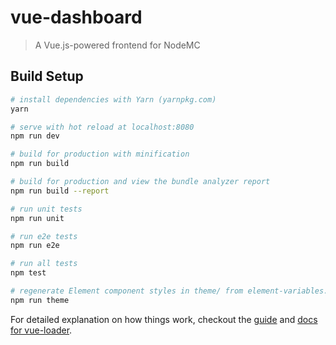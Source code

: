 # vue-dashboard

> A Vue.js-powered frontend for NodeMC

## Build Setup

``` bash
# install dependencies with Yarn (yarnpkg.com)
yarn

# serve with hot reload at localhost:8080
npm run dev

# build for production with minification
npm run build

# build for production and view the bundle analyzer report
npm run build --report

# run unit tests
npm run unit

# run e2e tests
npm run e2e

# run all tests
npm test

# regenerate Element component styles in theme/ from element-variables.css
npm run theme
```

For detailed explanation on how things work, checkout the [guide](http://vuejs-templates.github.io/webpack/) and [docs for vue-loader](http://vuejs.github.io/vue-loader).
